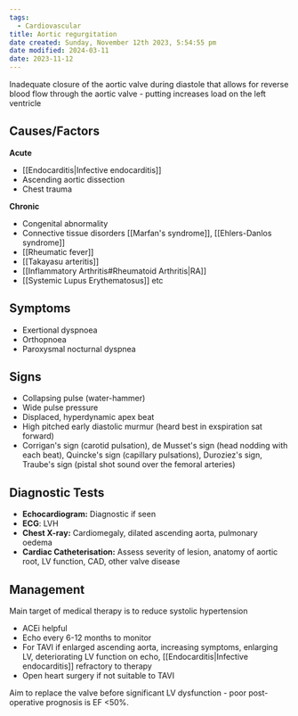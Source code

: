 ```yaml
---
tags:
  - Cardiovascular
title: Aortic regurgitation
date created: Sunday, November 12th 2023, 5:54:55 pm
date modified: 2024-03-11
date: 2023-11-12
---
```


Inadequate closure of the aortic valve during diastole that allows for reverse blood flow through the aortic valve - putting increases load on the left ventricle
 


## Causes/Factors

**Acute**
- [[Endocarditis|Infective endocarditis]]
- Ascending aortic dissection
- Chest trauma

**Chronic**
- Congenital abnormality 
- Connective tissue disorders [[Marfan's syndrome]], [[Ehlers-Danlos syndrome]]
- [[Rheumatic fever]]
- [[Takayasu arteritis]]
- [[Inflammatory Arthritis#Rheumatoid Arthritis|RA]]
- [[Systemic Lupus Erythematosus]]
etc

## Symptoms

- Exertional dyspnoea 
- Orthopnoea
- Paroxysmal nocturnal dyspnea

## Signs

- Collapsing pulse (water-hammer)
- Wide pulse pressure
- Displaced, hyperdynamic apex beat
- High pitched early diastolic murmur (heard best in exspiration sat forward)
- Corrigan's sign (carotid pulsation), de Musset's sign (head nodding with each beat), Quincke's sign (capillary pulsations), Duroziez's sign, Traube's sign (pistal shot sound over the femoral arteries)

## Diagnostic Tests

- **Echocardiogram:** Diagnostic if seen
- **ECG**: LVH
- **Chest X-ray:** Cardiomegaly, dilated ascending aorta, pulmonary oedema
- **Cardiac Catheterisation:** Assess severity of lesion, anatomy of aortic root, LV function, CAD, other valve disease

## Management

Main target of medical therapy is to reduce systolic hypertension
- ACEi helpful
- Echo every 6-12 months to monitor
- For TAVI if enlarged ascending aorta, increasing symptoms, enlarging LV, deteriorating LV function on echo, [[Endocarditis|Infective endocarditis]] refractory to therapy 
- Open heart surgery if not suitable to TAVI

Aim to replace the valve before significant LV dysfunction - poor post-operative prognosis is EF <50%. 
